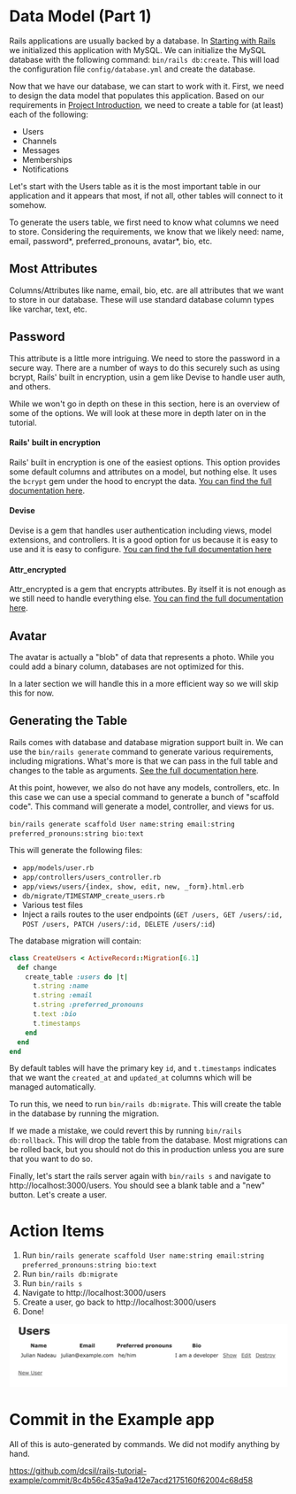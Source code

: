 # Data Model (Part 1)

Rails applications are usually backed by a database. In [Starting with Rails](./1_starting_with_rails.md) we initialized this application with MySQL. We can initialize the MySQL database with the following command: `bin/rails db:create`. This will load the configuration file `config/database.yml` and create the database.

Now that we have our database, we can start to work with it. First, we need to design the data model that populates this application. Based on our requirements in [Project Introduction](./3_project_introduction.md), we need to 
create a table for (at least) each of the following:

- Users
- Channels
- Messages
- Memberships
- Notifications

Let's start with the Users table as it is the most important table in our application and it appears that most, if not all, other tables will connect to it somehow.

To generate the users table, we first need to know what columns we need to store. Considering the requirements, we know that we likely need: name, email, password*, preferred_pronouns, avatar*, bio, etc.

## Most Attributes

Columns/Attributes like name, email, bio, etc. are all attributes that we want to store in our database. These will use standard database column types like varchar, text, etc.

## Password

This attribute is a little more intriguing. We need to store the password in a secure way. There are a number of ways to do this securely such as using bcrypt, Rails' built in encryption, usin a gem like Devise to handle user auth, and others.

While we won't go in depth on these in this section, here is an overview of some of the options. We will look at these more in depth later on in the tutorial.

#### Rails' built in encryption

Rails' built in encryption is one of the easiest options. This option provides some default columns and attributes on a model, but nothing else. It uses the `bcrypt` gem under the hood to encrypt the data. [You can find the full documentation here](https://api.rubyonrails.org/classes/ActiveModel/SecurePassword/ClassMethods.html).

#### Devise

Devise is a gem that handles user authentication including views, model extensions, and controllers. It is a good option for us because it is easy to use and it is easy to configure. [You can find the full documentation here](https://github.com/heartcombo/devise)

#### Attr_encrypted

Attr_encrypted is a gem that encrypts attributes. By itself it is not enough as we still need to handle everything else. [You can find the full documentation here](https://github.com/attr-encrypted/attr_encrypted).

## Avatar

The avatar is actually a "blob" of data that represents a photo. While you could add a binary column, databases are not optimized for this.

In a later section we will handle this in a more efficient way so we will skip this for now.

## Generating the Table

Rails comes with database and database migration support built in. We can use the `bin/rails generate` command to generate various requirements, including migrations. What's more is that we can pass in the full table and changes to the table as arguments. [See the full documentation here](https://guides.rubyonrails.org/command_line.html#bin-rails-generate).

At this point, however, we also do not have any models, controllers, etc. In this case we can use a special command to generate a bunch of "scaffold code". This command will generate a model, controller, and views for us.

`bin/rails generate scaffold User name:string email:string preferred_pronouns:string bio:text`

This will generate the following files:
- `app/models/user.rb`
- `app/controllers/users_controller.rb`
- `app/views/users/{index, show, edit, new, _form}.html.erb`
- `db/migrate/TIMESTAMP_create_users.rb`
- Various test files
- Inject a rails routes to the user endpoints (`GET /users, GET /users/:id, POST /users, PATCH /users/:id, DELETE /users/:id`)

The database migration will contain:

```ruby
class CreateUsers < ActiveRecord::Migration[6.1]
  def change
    create_table :users do |t|
      t.string :name
      t.string :email
      t.string :preferred_pronouns
      t.text :bio
      t.timestamps
    end
  end
end
```

By default tables will have the primary key `id`, and `t.timestamps` indicates that we want the `created_at` and `updated_at` columns which will be managed automatically.

To run this, we need to run `bin/rails db:migrate`. This will create the table in the database by running the migration.

If we made a mistake, we could revert this by running `bin/rails db:rollback`. This will drop the table from the database. Most migrations can be rolled back, but you should not do this in production unless you are sure that you want to do so.

Finally, let's start the rails server again with `bin/rails s` and navigate to http://localhost:3000/users. You should see a blank table and a "new" button. Let's create a user.

# Action Items

1. Run `bin/rails generate scaffold User name:string email:string preferred_pronouns:string bio:text`
2. Run `bin/rails db:migrate`
3. Run `bin/rails s`
4. Navigate to http://localhost:3000/users
5. Create a user, go back to http://localhost:3000/users
6. Done!

<img alt="Rails Welcome Message" src="../images/4_user_index.png">

# Commit in the Example app

All of this is auto-generated by commands. We did not modify anything by hand.

https://github.com/dcsil/rails-tutorial-example/commit/8c4b56c435a9a412e7acd2175160f62004c68d58